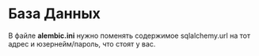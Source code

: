 # База Данных

В файле **alembic.ini** нужно поменять содержимое sqlalchemy.url на тот адрес и юзернейм/пароль, что стоят у вас.
